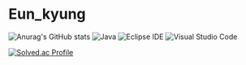 # Eun_kyung


![Anurag's GitHub stats](https://github-readme-stats.vercel.app/api?username=Coster97&show_icons=true&theme=tokyonight)       ![Java](https://img.shields.io/badge/Java-007396.svg?&style=for-the-badge&logo=Java&logoColor=white)
![Eclipse IDE](https://img.shields.io/badge/Eclipse%20IDE-2C2255.svg?&style=for-the-badge&logo=Eclipse%20IDE&logoColor=white)
![Visual Studio Code](https://img.shields.io/badge/Visual%20Studio%20Code-007ACC.svg?&style=for-the-badge&logo=Visual%20Studio%20Code&logoColor=white)




[![Solved.ac Profile](http://mazassumnida.wtf/api/v2/generate_badge?boj=dmsrud1501222)](https://solved.ac/dmsrud1501222/)



